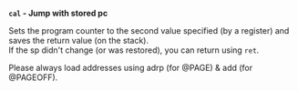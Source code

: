**`cal` - Jump with stored pc**

Sets the program counter to the second value specified (by a register) and saves the return value (on the stack).  
If the sp didn't change (or was restored), you can return using `ret`.

Please always load addresses using adrp (for @PAGE) & add (for @PAGEOFF).
